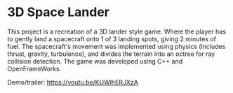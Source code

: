 # 3D Space Lander

This project is a recreation of a 3D lander style game. Where the player has to gently land a spacecraft onto 1 of 3 landing spots, giving 2 minutes of fuel. The spacecraft's movement was implemented using physics (includes thrust, gravity, turbulence), and divides the terrain into an octree for ray collision detection. The game was developed using C++ and OpenFrameWorks.

Demo/trailer: https://youtu.be/KUWlhERJXzA
